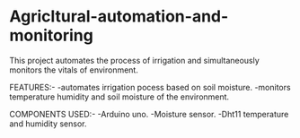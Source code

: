# Agricltural-automation-and-monitoring
This project automates the process of irrigation and simultaneously monitors the vitals of environment.

FEATURES:-
-automates irrigation pocess based on soil moisture.
-monitors temperature humidity and soil moisture of the environment.

COMPONENTS USED:-
-Arduino uno.
-Moisture sensor.
-Dht11 temperature and humidity sensor.
